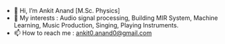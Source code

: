 - 👋 Hi, I’m Ankit Anand [M.Sc. Physics]
- 🌱 My interests : Audio signal processing, Building MIR System, Machine Learning, Music Production, Singing, Playing Instruments.
- 📫 How to reach me : ankit0.anand0@gmail.com

<!---
ankit0anand0/ankit0anand0 is a ✨ special ✨ repository because its `README.md` (this file) appears on your GitHub profile.
You can click the Preview link to take a look at your changes.
--->
